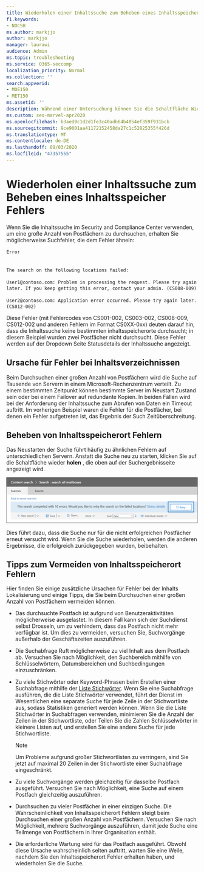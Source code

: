 ```yaml
---
title: Wiederholen einer Inhaltssuche zum Beheben eines Inhaltsspeicher Fehlers
f1.keywords:
- NOCSH
ms.author: markjjo
author: markjjo
manager: laurawi
audience: Admin
ms.topic: troubleshooting
ms.service: O365-seccomp
localization_priority: Normal
ms.collection: ''
search.appverid:
- MOE150
- MET150
ms.assetid: ''
description: Während einer Untersuchung können Sie die Schaltfläche Wiederholen verwenden, um Inhalts Suchvorgänge mit Inhaltsspeicherort Fehlern aufzulösen.
ms.custom: seo-marvel-apr2020
ms.openlocfilehash: b3aed9c1d2d1fe3c40adb64b4854ef359f931bcb
ms.sourcegitcommit: 9ce9001aa41172152458da27c1c52825355f426d
ms.translationtype: MT
ms.contentlocale: de-DE
ms.lasthandoff: 09/03/2020
ms.locfileid: "47357555"
---
```

# <a name="retry-a-content-search-to-resolve-a-content-location-error"></a>Wiederholen einer Inhaltssuche zum Beheben eines Inhaltsspeicher Fehlers

Wenn Sie die Inhaltssuche im Security and Compliance Center verwenden, um eine große Anzahl von Postfächern zu durchsuchen, erhalten Sie möglicherweise Suchfehler, die dem Fehler ähneln:

```text
Error


The search on the following locations failed:

User1@contoso.com: Problem in processing the request. Please try again later. If you keep getting this error, contact your admin. (CS008-009)

User2@contoso.com: Application error occurred. Please try again later. (CS012-002)
```

Diese Fehler (mit Fehlercodes von CS001-002, CS003-002, CS008-009, CS012-002 und anderen Fehlern im Format CS0XX-0xx) deuten darauf hin, dass die Inhaltssuche keine bestimmten inhaltsspeicherorte durchsucht; in diesem Beispiel wurden zwei Postfächer nicht durchsucht. Diese Fehler werden auf der Dropdown Seite Statusdetails der Inhaltssuche angezeigt.

## <a name="cause-of-content-location-errors"></a>Ursache für Fehler bei Inhaltsverzeichnissen

Beim Durchsuchen einer großen Anzahl von Postfächern wird die Suche auf Tausende von Servern in einem Microsoft-Rechenzentrum verteilt. Zu einem bestimmten Zeitpunkt können bestimmte Server im Neustart Zustand sein oder bei einem Failover auf redundante Kopien. In beiden Fällen wird bei der Anforderung der Inhaltssuche zum Abrufen von Daten ein Timeout auftritt. Im vorherigen Beispiel waren die Fehler für die Postfächer, bei denen ein Fehler aufgetreten ist, das Ergebnis der Such Zeitüberschreitung.

## <a name="resolving-content-location-errors"></a>Beheben von Inhaltsspeicherort Fehlern

Das Neustarten der Suche führt häufig zu ähnlichen Fehlern auf unterschiedlichen Servern. Anstatt die Suche neu zu starten, klicken Sie auf die Schaltfläche wieder **holen** , die oben auf der Suchergebnisseite angezeigt wird.

![Klicken Sie auf die Schaltfläche wiederholen, um Fehler des Inhaltsspeichers zu beheben](../media/retrycontentsearch3.png)

Dies führt dazu, dass die Suche nur für die nicht erfolgreichen Postfächer erneut versucht wird. Wenn Sie die Suche wiederholen, werden die anderen Ergebnisse, die erfolgreich zurückgegeben wurden, beibehalten.

## <a name="tips-to-avoid-content-location-errors"></a>Tipps zum Vermeiden von Inhaltsspeicherort Fehlern

Hier finden Sie einige zusätzliche Ursachen für Fehler bei der Inhalts Lokalisierung und einige Tipps, die Sie beim Durchsuchen einer großen Anzahl von Postfächern vermeiden können.

- Das durchsuchte Postfach ist aufgrund von Benutzeraktivitäten möglicherweise ausgelastet. In diesem Fall kann sich der Suchdienst selbst Drosseln, um zu verhindern, dass das Postfach nicht mehr verfügbar ist. Um dies zu vermeiden, versuchen Sie, Suchvorgänge außerhalb der Geschäftszeiten auszuführen.

- Die Suchabfrage Ruft möglicherweise zu viel Inhalt aus dem Postfach ab. Versuchen Sie nach Möglichkeit, den Suchbereich mithilfe von Schlüsselwörtern, Datumsbereichen und Suchbedingungen einzuschränken.

- Zu viele Stichwörter oder Keyword-Phrasen beim Erstellen einer Suchabfrage mithilfe der [Liste Stichwörter](view-keyword-statistics-for-content-search.md#get-keyword-statistics-for-content-searches). Wenn Sie eine Suchabfrage ausführen, die die Liste Stichwörter verwendet, führt der Dienst im Wesentlichen eine separate Suche für jede Zeile in der Stichwortliste aus, sodass Statistiken generiert werden können. Wenn Sie die Liste Stichwörter in Suchabfragen verwenden, minimieren Sie die Anzahl der Zeilen in der Stichwortliste, oder Teilen Sie die Zahlen Schlüsselwörter in kleinere Listen auf, und erstellen Sie eine andere Suche für jede Stichwortliste.

  > [!NOTE]
  > Um Probleme aufgrund großer Stichwortlisten zu verringern, sind Sie jetzt auf maximal 20 Zeilen in der Stichwortliste einer Suchabfrage eingeschränkt.

- Zu viele Suchvorgänge werden gleichzeitig für dasselbe Postfach ausgeführt. Versuchen Sie nach Möglichkeit, eine Suche auf einem Postfach gleichzeitig auszuführen.

- Durchsuchen zu vieler Postfächer in einer einzigen Suche. Die Wahrscheinlichkeit von Inhaltsspeicherort Fehlern steigt beim Durchsuchen einer großen Anzahl von Postfächern. Versuchen Sie nach Möglichkeit, mehrere Suchvorgänge auszuführen, damit jede Suche eine Teilmenge von Postfächern in Ihrer Organisation enthält.

- Die erforderliche Wartung wird für das Postfach ausgeführt. Obwohl diese Ursache wahrscheinlich selten auftritt, warten Sie eine Weile, nachdem Sie den Inhaltsspeicherort Fehler erhalten haben, und wiederholen Sie die Suche.

